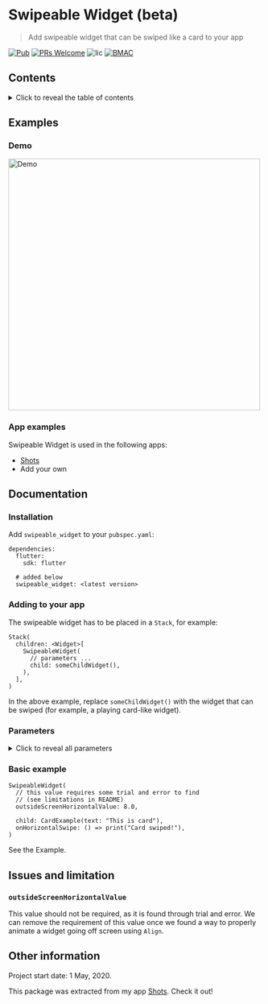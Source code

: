 <!-- omit in toc -->
# Swipeable Widget (beta)

> Add swipeable widget that can be swiped like a card to your app

[![Pub](https://img.shields.io/pub/v/swipeable_widget.svg?style=flat-square)]()
[![PRs Welcome](https://img.shields.io/badge/PRs-welcome-brightgreen.svg?style=flat-square)](http://makeapullrequest.com)
![lic](https://img.shields.io/github/license/themindstorm/swipeable_widget?style=flat-square)
[![BMAC](https://img.shields.io/badge/Donate-Buy%20Me%20A%20Coffee-orange.svg?style=flat-square)](https://www.buymeacoffee.com/themindstorm) 


## Contents

<details>
<summary>
Click to reveal the table of contents
</summary>

- [Contents](#contents)
- [Examples](#examples)
  - [Demo](#demo)
  - [App examples](#app-examples)
- [Documentation](#documentation)
  - [Installation](#installation)
  - [Adding to your app](#adding-to-your-app)
  - [Parameters](#parameters)
    - [int `durationMilliseconds`](#int-durationmilliseconds)
    - [double `sensitivity`](#double-sensitivity)
    - [double `horizontalThreshold`](#double-horizontalthreshold)
    - [double `verticalThreshold`](#double-verticalthreshold)
    - [double `outsideScreenHorizontalValue`](#double-outsidescreenhorizontalvalue)
    - [double `outsideScreenVerticalValue`](#double-outsidescreenverticalvalue)
    - [Function `onHorizontalSwipe`](#function-onhorizontalswipe)
    - [Function`onVerticalSwipe`](#functiononverticalswipe)
    - [Widget `child` (required)](#widget-child-required)
  - [Basic example](#basic-example)
- [Issues and limitation](#issues-and-limitation)
  - [`outsideScreenHorizontalValue`](#outsidescreenhorizontalvalue)
- [Other information](#other-information)

</details>

## Examples

### Demo
<img alt="Demo" src="./readme-assets/demo.gif" height="500">

### App examples
Swipeable Widget is used in the following apps:
- [Shots](https://github.com/themindstorm/Shots)
- Add your own

## Documentation

### Installation
Add `swipeable_widget` to your `pubspec.yaml`:

```
dependencies:
  flutter:
    sdk: flutter

  # added below
  swipeable_widget: <latest version>
```

### Adding to your app

The swipeable widget has to be placed in a `Stack`, for example:

```
Stack(
  children: <Widget>[
    SwipeableWidget(
      // parameters ...
      child: someChildWidget(),
    ),
  ],
)
```

In the above example, replace `someChildWidget()` with the widget that can be swiped (for example, a playing card-like widget).

### Parameters

<details>

<summary>
Click to reveal all parameters
</summary>

#### int `durationMilliseconds`
The animation duration that dictates
- How long it takes the widget to move back to the origin
- How long it takes for the widget to animate off the screen

Default value: `120`

#### double `sensitivity`
The multiplier value for the position of the widget as it's being moved by the finger. Higher values make the swiping of the widget seem more responsive. If you aim to support a wide screen device, a higher sensitivity value is recommended so that the user doesn't have to swipe the widget all the way to the side.

Default value: `2.0`

#### double `horizontalThreshold`
The position the swipeable widget is moved horizontally for it to be moved away. 

Once the widget is moved beyong this theshold, the function `onHorizontalSwipe` is called.

This [diagram in this video](https://youtu.be/g2E7yl3MwMk?t=56) may help you visualize the correct position.

Default value: `0.85`

#### double `verticalThreshold`
Not implemented yet.

The position the swipeable is moved vertically for it to be moved away.

Once the widget is moved beyong this theshold, the function `onVerticalSwipe` is called.

This [diagram in this video](https://youtu.be/g2E7yl3MwMk?t=56) may help you visualize the correct position.

No defaults set for this.

#### double `outsideScreenHorizontalValue`
The position the swipeable should end. If you want the swipeable widget to animate going off screen, this value should be over `1.0`.

**Limitation/Issue**: Finding this value requires some trial and error. Please make a PR if you know off a better way to animate the widget off screen.

#### double `outsideScreenVerticalValue`
Not implemented yet.

No defaults set for this.

**Limitation/Issue**: Finding this value also requires some trial and error. Please make a PR if you know off a better way to animate the widget off screen.


#### Function `onHorizontalSwipe`
The function called when the card is moved beyond the `horizontalThreshold` (in terms of Align). If you're making a card game, this is where you would call the function that calls the next card.

#### Function`onVerticalSwipe`
Not implemented yet.

The function called when the card is moved above or below the vertical `verticalThreshold` (in terms of Align).

#### Widget `child` (required)
The child widget, which will be swipeable.

</details>


### Basic example
```
SwipeableWidget(
  // this value requires some trial and error to find
  // (see limitations in README)
  outsideScreenHorizontalValue: 8.0,

  child: CardExample(text: "This is card"),
  onHorizontalSwipe: () => print("Card swiped!"),
)
```
See the Example.

## Issues and limitation
### `outsideScreenHorizontalValue`
This value should not be required, as it is found through trial and error. We can remove the requirement of this value once we found a way to properly animate a widget going off screen using `Align`.

## Other information
Project start date: 1 May, 2020.

This package was extracted from my app [Shots](https://github.com/themindstorm/Shots). Check it out!